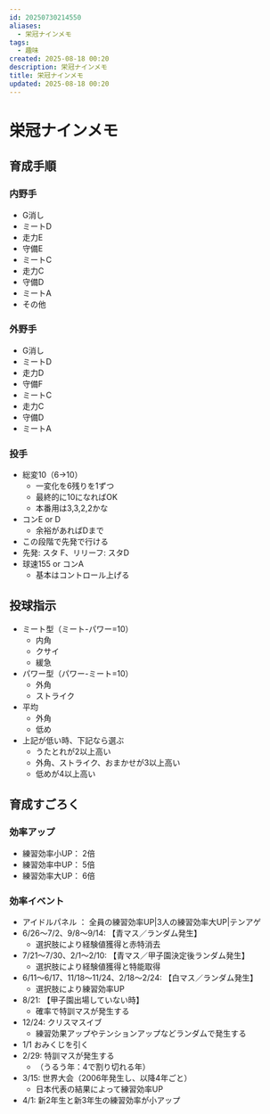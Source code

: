 ```yaml
---
id: 20250730214550
aliases:
  - 栄冠ナインメモ
tags:
  - 趣味
created: 2025-08-18 00:20
description: 栄冠ナインメモ
title: 栄冠ナインメモ
updated: 2025-08-18 00:20
---
```


# 栄冠ナインメモ

## 育成手順

### 内野手

- G消し
- ミートD
- 走力E
- 守備E
- ミートC
- 走力C
- 守備D
- ミートA
- その他

### 外野手

- G消し
- ミートD
- 走力D
- 守備F
- ミートC
- 走力C
- 守備D
- ミートA

### 投手

- 総変10（6→10）
    - 一変化を6残りを1ずつ
    - 最終的に10になればOK
    - 本番用は3,3,2,2かな
- コンE or D
    - 余裕があればDまで
- この段階で先発で行ける
- 先発: スタ F、リリーフ: スタD
- 球速155 or コンA
    - 基本はコントロール上げる

## 投球指示

- ミート型（ミート-パワー=10）
    - 内角
    - クサイ
    - 緩急
- パワー型（パワー-ミート=10）
    - 外角
    - ストライク
- 平均
    - 外角
    - 低め
- 上記が低い時、下記なら選ぶ
    - うたとれが2以上高い
    - 外角、ストライク、おまかせが3以上高い
    - 低めが4以上高い

## 育成すごろく

### 効率アップ

- 練習効率小UP： 2倍
- 練習効率中UP： 5倍
- 練習効率大UP： 6倍

### 効率イベント

- アイドルパネル ： 全員の練習効率UP|3人の練習効率大UP|テンアゲ
- 6/26〜7/2、9/8〜9/14: 【青マス／ランダム発生】
    - 選択肢により経験値獲得と赤特消去
- 7/21〜7/30、2/1〜2/10: 【青マス／甲子園決定後ランダム発生】
    - 選択肢により経験値獲得と特能取得
- 6/11〜6/17、11/18〜11/24、2/18〜2/24: 【白マス／ランダム発生】
    - 選択肢により練習効率UP
- 8/21: 【甲子園出場していない時】
    - 確率で特訓マスが発生する
- 12/24: クリスマスイブ
    - 練習効果アップやテンションアップなどランダムで発生する
- 1/1 おみくじを引く
- 2/29: 特訓マスが発生する
    - （うるう年：4で割り切れる年）
- 3/15: 世界大会（2006年発生し、以降4年ごと）
    - 日本代表の結果によって練習効率UP
- 4/1: 新2年生と新3年生の練習効率が小アップ




